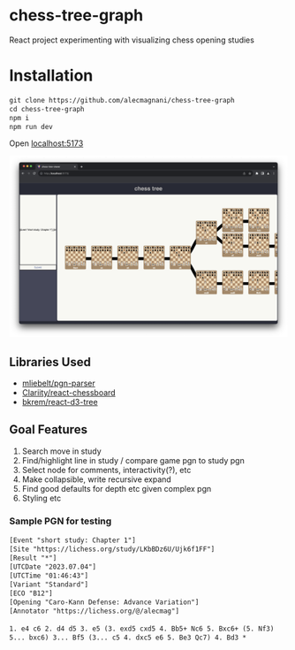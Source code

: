 # chess-tree-graph
React project experimenting with visualizing chess opening studies

# Installation
```
git clone https://github.com/alecmagnani/chess-tree-graph
cd chess-tree-graph
npm i
npm run dev
```

Open [localhost:5173](http://localhost:5173/)

![Screenshot](./screenshot.png)

## Libraries Used
* [mliebelt/pgn-parser](https://github.com/mliebelt/pgn-parser)
* [Clariity/react-chessboard](https://github.com/Clariity/react-chessboard)
* [bkrem/react-d3-tree](https://github.com/bkrem/react-d3-tree)

## Goal Features
1. Search move in study
2. Find/highlight line in study / compare game pgn to study pgn
3. Select node for comments, interactivity(?), etc
4. Make collapsible, write recursive expand
5. Find good defaults for depth etc given complex pgn
6. Styling etc

### Sample PGN for testing
```
[Event "short study: Chapter 1"]
[Site "https://lichess.org/study/LKbBDz6U/Ujk6f1FF"]
[Result "*"]
[UTCDate "2023.07.04"]
[UTCTime "01:46:43"]
[Variant "Standard"]
[ECO "B12"]
[Opening "Caro-Kann Defense: Advance Variation"]
[Annotator "https://lichess.org/@/alecmag"]

1. e4 c6 2. d4 d5 3. e5 (3. exd5 cxd5 4. Bb5+ Nc6 5. Bxc6+ (5. Nf3) 5... bxc6) 3... Bf5 (3... c5 4. dxc5 e6 5. Be3 Qc7) 4. Bd3 *
```
